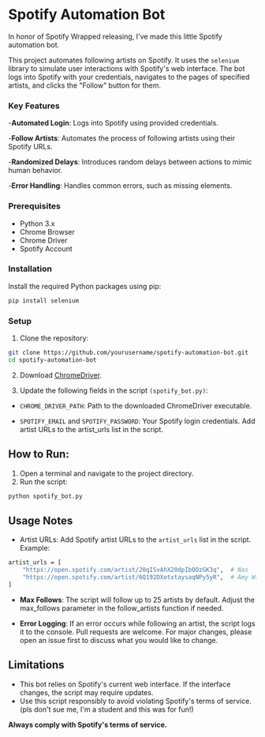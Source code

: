 # Spotify Automation Bot

In honor of Spotify Wrapped releasing, I've made this little Spotify automation bot.

This project automates following artists on Spotify. It uses the `selenium` library to simulate user interactions with Spotify's web interface. The bot logs into Spotify with your credentials, navigates to the pages of specified artists, and clicks the "Follow" button for them.

### Key Features

-**Automated Login**: Logs into Spotify using provided credentials.

-**Follow Artists**: Automates the process of following artists using their Spotify URLs.

-**Randomized Delays**: Introduces random delays between actions to mimic human behavior.

-**Error Handling**: Handles common errors, such as missing elements.

### Prerequisites

- Python 3.x
- Chrome Browser
- Chrome Driver
- Spotify Account

### Installation

Install the required Python packages using pip:
```bash
pip install selenium
```
### Setup

1. Clone the repository:
```bash
git clone https://github.com/yourusername/spotify-automation-bot.git
cd spotify-automation-bot
```
2. Download [ChromeDriver](https://chatgpt.com/c/67563eea-2488-800f-ace4-5e2053953aae#:~:text=Download%20ChromeDriver%3A-,ChromeDriver,-Download).

3. Update the following fields in the script `(spotify_bot.py)`:

- `CHROME_DRIVER_PATH`: Path to the downloaded ChromeDriver executable.

- `SPOTIFY_EMAIL` and `SPOTIFY_PASSWORD`: Your Spotify login credentials.
Add artist URLs to the artist_urls list in the script.


## How to Run:
1. Open a terminal and navigate to the project directory.
2. Run the script:
```bash
python spotify_bot.py
```

## Usage Notes
- Artist URLs: Add Spotify artist URLs to the `artist_urls` list in the script. Example:
```bash
artist_urls = [
    "https://open.spotify.com/artist/20qISvAhX20dpIbOOzGK3q",  # Nas
    "https://open.spotify.com/artist/6Q192DXotxtaysaqNPy5yR",  # Amy Winehouse
]
```
- **Max Follows**: The script will follow up to 25 artists by default. Adjust the max_follows parameter in the follow_artists function if needed.

- **Error Logging**: If an error occurs while following an artist, the script logs it to the console.
Pull requests are welcome. For major changes, please open an issue first
to discuss what you would like to change.

## Limitations
- This bot relies on Spotify's current web interface. If the interface changes, the script may require updates.
- Use this script responsibly to avoid violating Spotify's terms of service. (pls don't sue me, I'm a student and this was for fun!)

**Always comply with Spotify's terms of service.**
